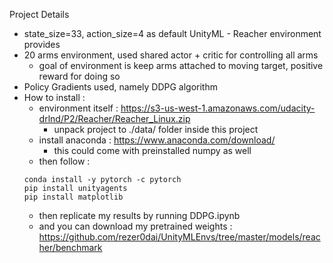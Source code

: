 Project Details
- state_size=33, action_size=4 as default UnityML - Reacher environment provides
- 20 arms environment, used shared actor + critic for controlling all arms
  - goal of environment is keep arms attached to moving target, positive reward for doing so
- Policy Gradients used, namely DDPG algorithm
- How to install :
  - environment itself : https://s3-us-west-1.amazonaws.com/udacity-drlnd/P2/Reacher/Reacher_Linux.zip
    - unpack project to ./data/ folder inside this project
  - install anaconda : https://www.anaconda.com/download/
    - this could come with preinstalled numpy as well
  - then follow : 
  ```
  conda install -y pytorch -c pytorch
  pip install unityagents
  pip install matplotlib
  ```
  - then replicate my results by running DDPG.ipynb
  - and you can download my pretrained weights : https://github.com/rezer0dai/UnityMLEnvs/tree/master/models/reacher/benchmark
